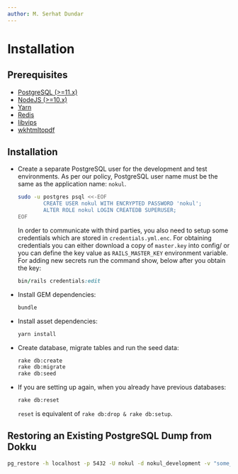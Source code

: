```yaml
---
author: M. Serhat Dundar
---
```


Installation
============

Prerequisites
-------------

- [PostgreSQL (>=11.x)](https://www.postgresql.org/download/)
- [NodeJS (>=10.x)](https://nodejs.org/en/download/package-manager/#debian-and-ubuntu-based-linux-distributions)
- [Yarn](https://yarnpkg.com/lang/en/docs/install/#debian-stable)
- [Redis](https://packages.debian.org/search?keywords=redis)
- [libvips](https://github.com/jcupitt/libvips/wiki/Build-for-Ubuntu)
- [wkhtmltopdf](https://github.com/mileszs/wicked_pdf#installation)

Installation
------------

- Create a separate PostgreSQL user for the development and test environments. As per our policy, PostgreSQL user name
  must be the same as the application name: `nokul`.

  ```bash
  sudo -u postgres psql <<-EOF
          CREATE USER nokul WITH ENCRYPTED PASSWORD 'nokul';
          ALTER ROLE nokul LOGIN CREATEDB SUPERUSER;
  EOF
  ```

  In order to communicate with third parties, you also need to setup some credentials which are stored in
  `credentials.yml.enc`. For obtaining credentials you can either download a copy of `master.key` into config/ or you
  can define the key value as `RAILS_MASTER_KEY` environment variable. For adding new secrets run the command show,
  below after you obtain the key:

  ```ruby
  bin/rails credentials:edit
  ```

- Install GEM dependencies:

  ```bash
  bundle
  ```

- Install asset dependencies:

  ```bash
  yarn install
  ```

- Create database, migrate tables and run the seed data:

  ```bash
  rake db:create
  rake db:migrate
  rake db:seed
  ```

- If you are setting up again, when you already have previous databases:

  ```bash
  rake db:reset
  ```

  `reset` is equivalent of `rake db:drop & rake db:setup`.

Restoring an Existing PostgreSQL Dump from Dokku
------------------------------------------------

```bash
pg_restore -h localhost -p 5432 -U nokul -d nokul_development -v "some_dump.backup"
```
